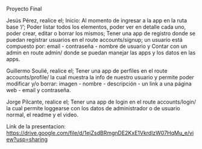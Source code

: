 Proyecto Final

Jesús Pérez, realice el; Inicio: Al momento de ingresar a la app en la ruta base ‘/’; Poder listar todos los elementos, poder ver en detalle cada uno, poder crear, editar o borrar los mismos; Tener una app de registro donde se puedan registrar usuarios en el route accounts/signup; un usuario está compuesto por: email - contraseña - nombre de usuario y Contar con un admin en route admin/ donde se puedan manejar las apps y los datos en las apps.

Guillermo Soulié, realice el; Tener una app de perfiles en el route accounts/profile/ la cual muestra la info de nuestro usuario y permite poder modificar y/o borrar: imagen - nombre - descripción -  un link a una página web - email y contraseña.


Jorge Pilcante, realice el; Tener una app de login en el route accounts/login/ la cual permite loggearse con los datos de administrador o de usuario normal, el readme y el video.


Link de la presentacion: https://drive.google.com/file/d/1ejZsdBRmgnDE2KxE1VkrdlzW07HqMu_e/view?usp=sharing



